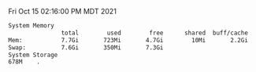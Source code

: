 Fri Oct 15 02:16:00 PM MDT 2021
```bash
System Memory
               total        used        free      shared  buff/cache   available
Mem:           7.7Gi       723Mi       4.7Gi        10Mi       2.2Gi       6.6Gi
Swap:          7.6Gi       350Mi       7.3Gi
System Storage
678M	.
```
